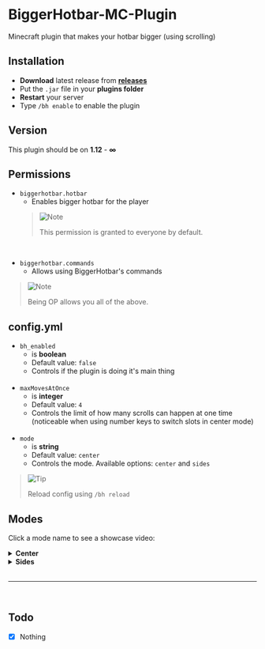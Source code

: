 # BiggerHotbar-MC-Plugin

Minecraft plugin that makes your hotbar bigger (using scrolling)

## Installation

* **Download** latest release from **[releases](https://github.com/MP3Martin/BiggerHotbar-MC-Plugin/releases)**
* Put the `.jar` file in your **plugins folder**
* **Restart** your server
* Type `/bh enable` to enable the plugin

## Version

This plugin should be on **1.12** - **∞**

## Permissions

* `biggerhotbar.hotbar`
    * Enables bigger hotbar for the player
  > <picture>
  >   <source media="(prefers-color-scheme: light)" srcset="https://raw.githubusercontent.com/Mqxx/GitHub-Markdown/main/blockquotes/badge/light-theme/note.svg">
  >   <img alt="Note" src="https://raw.githubusercontent.com/Mqxx/GitHub-Markdown/main/blockquotes/badge/dark-theme/note.svg">
  > </picture><br>
  >
  > This permission is granted to everyone by default.

<br>

* `biggerhotbar.commands`
    * Allows using BiggerHotbar's commands

> <picture>
>   <source media="(prefers-color-scheme: light)" srcset="https://raw.githubusercontent.com/Mqxx/GitHub-Markdown/main/blockquotes/badge/light-theme/note.svg">
>   <img alt="Note" src="https://raw.githubusercontent.com/Mqxx/GitHub-Markdown/main/blockquotes/badge/dark-theme/note.svg">
> </picture><br>
>
> Being OP allows you all of the above.

## config.yml

* `bh_enabled`
    * is **boolean**
    * Default value: `false`
    * Controls if the plugin is doing it's main thing <br><br>
* `maxMovesAtOnce`
    * is **integer**
    * Default value: `4`
    * Controls the limit of how many scrolls can happen at one time (noticeable when using number keys to switch
      slots in center mode) <br><br>
* `mode`
    * is **string**
    * Default value: `center`
    * Controls the mode. Available options: `center` and `sides`

> <picture>
>   <source media="(prefers-color-scheme: light)" srcset="https://raw.githubusercontent.com/Mqxx/GitHub-Markdown/main/blockquotes/badge/light-theme/tip.svg">
>   <img alt="Tip" src="https://raw.githubusercontent.com/Mqxx/GitHub-Markdown/main/blockquotes/badge/dark-theme/tip.svg">
> </picture><br>
>
> Reload config using `/bh reload`

## Modes

Click a mode name to see a showcase video:

<details>
  <summary><b>Center</b></summary>

https://user-images.githubusercontent.com/60501493/204097547-6d893e00-39f5-4644-b8ab-40d05b20143e.mp4

</details>


<details>
  <summary><b>Sides</b></summary>

https://user-images.githubusercontent.com/60501493/204097556-5938c4fe-6695-406a-85e7-175e5c45582b.mp4

</details>

<br>

---

<br>

## Todo

- [x] Nothing
